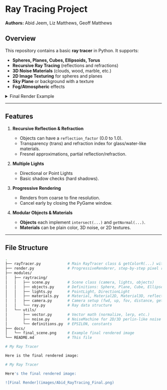 # Ray Tracing Project

**Authors:** Abid Jeem, Liz Matthews, Geoff Matthews

## Overview

This repository contains a basic **ray tracer** in Python. It supports:

- **Spheres, Planes, Cubes, Ellipsoids, Torus**  
- **Recursive Ray Tracing** (reflections and refractions)  
- **3D Noise Materials** (clouds, wood, marble, etc.)  
- **2D Image Texturing** for spheres and planes  
- **Sky Plane** or background with a texture  
- **Fog/Atmospheric** effects

<details>
<summary>Final Render Example</summary>

![Final Scene](docs/final_scene.png)

*Replace this sample with your own final rendered image.*
</details>

---

## Features

1. **Recursive Reflection & Refraction**
   - Objects can have a `reflection_factor` (0.0 to 1.0).
   - Transparency (trans) and refraction index for glass/water-like materials.
   - Fresnel approximations, partial reflection/refraction.

2. **Multiple Lights**
   - Directional or Point Lights
   - Basic shadow checks (hard shadows).

3. **Progressive Rendering**
   - Renders from coarse to fine resolution.
   - Cancel early by closing the PyGame window.

4. **Modular Objects & Materials**
   - **Objects** each implement `intersect(...)` and `getNormal(...)`.
   - **Materials** can be plain color, 3D noise, or 2D textures.

---

## File Structure

```bash
.
├── rayTracer.py            # Main RayTracer class & getColorR(...) with recursive rays
├── render.py               # ProgressiveRenderer, step-by-step pixel rendering
├── modules/
│   ├── raytracing/
│   │   ├── scene.py        # Scene class (camera, lights, objects)
│   │   ├── objects.py      # Definitions: Sphere, Plane, Cube, Ellipsoid, Torus, ...
│   │   ├── lights.py       # PointLight, DirectionLight
│   │   ├── materials.py    # Material, Material2D, Material3D, reflection/trans params
│   │   ├── camera.py       # Camera setup (fwd, up, fov, distance, getRay(...))
│   │   └── ray.py          # Ray data structure
│   └── utils/
│       ├── vector.py       # Vector math (normalize, lerp, etc.)
│       ├── noise.py        # NoiseMachine for 2D/3D perlin-like noise
│       └── definitions.py  # EPSILON, constants
├── docs/
│   └── final_scene.png     # Example final rendered image
└── README.md               # This file

# My Ray Tracer

Here is the final rendered image:

# My Ray Tracer

Here's the final rendered image:

![Final Render](images/Abid_RayTracing_Final.png)


